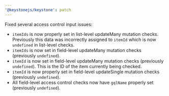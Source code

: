 ```yaml
---
'@keystonejs/keystone': patch
---
```


Fixed several access control input issues:
- `itemIds` is now properly set in list-level updateMany mutation checks. Previously this data was incorrectly assigned to `itemId` which is now `undefined` in list-level checks.
- `itemIds` is now set in field-level updateMany mutation checks (previously `undefined`).
- `itemId` is now set in field-level updateMany mutation checks (previously `undefined`). This is the ID of the item currently being checked.
- `itemId` is now properly set in field-level updateSingle mutation checks (previously `undefined`). 
- All field-level access control checks now have `gqlName` properly set (previously `undefined`). 
